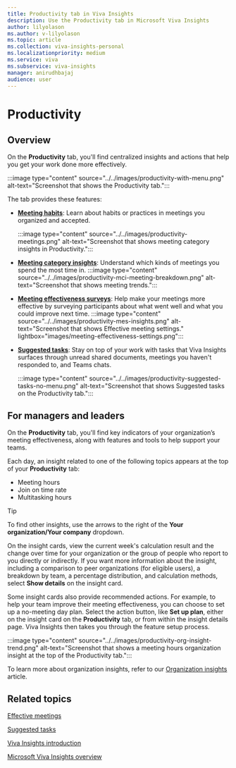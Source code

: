 ```yaml
---
title: Productivity tab in Viva Insights
description: Use the Productivity tab in Microsoft Viva Insights
author: lilyolason
ms.author: v-lilyolason
ms.topic: article
ms.collection: viva-insights-personal
ms.localizationpriority: medium 
ms.service: viva
ms.subservice: viva-insights
manager: anirudhbajaj
audience: user
---
```


# Productivity

## Overview

On the **Productivity** tab, you'll find centralized insights and actions that help you get your work done more effectively. 

:::image type="content" source="../../images/productivity-with-menu.png" alt-text="Screenshot that shows the Productivity tab.":::

The tab provides these features:

* [**Meeting habits**](meeting-habits.md): Learn about habits or practices in meetings you organized and accepted.

    :::image type="content" source="../../images/productivity-meetings.png" alt-text="Screenshot that shows meeting category insights in Productivity.":::

* [**Meeting category insights**](meeting-category-insights.md): Understand which kinds of meetings you spend the most time in.
    :::image type="content" source="../../images/productivity-mci-meeting-breakdown.png" alt-text="Screenshot that shows meeting trends.":::

* [**Meeting effectiveness surveys**](meeting-effectiveness-surveys.md): Help make your meetings more effective by surveying participants about what went well and what you could improve next time.
    :::image type="content" source="../../images/productivity-mes-insights.png" alt-text="Screenshot that shows Effective meeting settings." lightbox="images/meeting-effectiveness-settings.png":::

* [**Suggested tasks**](suggested-tasks.md): Stay on top of your work with tasks that Viva Insights surfaces through unread shared documents, meetings you haven't responded to, and Teams chats. 

    :::image type="content" source="../../images/productivity-suggested-tasks-no-menu.png" alt-text="Screenshot that shows Suggested tasks on the Productivity tab.":::


## For managers and leaders

On the **Productivity** tab, you'll find key indicators of your organization’s meeting effectiveness, along with features and tools to help support your teams. 

Each day, an insight related to one of the following topics appears at the top of your **Productivity** tab:

* Meeting hours 
* Join on time rate 
* Multitasking hours 

>[!Tip]
>To find other insights, use the arrows to the right of the **Your organization/Your company** dropdown.


On the insight cards, view the current week's calculation result and the change over time for your organization or the group of people who report to you directly or indirectly. If you want more information about the insight, including a comparison to peer organizations (for eligible users), a breakdown by team, a percentage distribution, and calculation methods, select **Show details** on the insight card. 

Some insight cards also provide recommended actions. For example, to help your team improve their meeting effectiveness, you can choose to set up a no-meeting day plan. Select the action button, like **Set up plan**, either on the insight card on the **Productivity** tab, or from within the insight details page. Viva Insights then takes you through the feature setup process.  

:::image type="content" source="../../images/productivity-org-insight-trend.png" alt-text="Screenshot that shows a meeting hours organization insight at the top of the Productivity tab.":::


To learn more about organization insights, refer to our [Organization insights](.../../.../../org-team-insights/org-insights.md) article.


## Related topics

[Effective meetings](effective-meetings.md)

[Suggested tasks](suggested-tasks.md)

[Viva Insights introduction](viva-teams-app.md)

[Microsoft Viva Insights overview](viva-teams-app.md)
